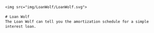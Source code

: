 

    <img src="img/LoanWolf/LoanWolf.svg">

    # Loan Wolf
    The Loan Wolf can tell you the amortization schedule for a simple interest loan.
